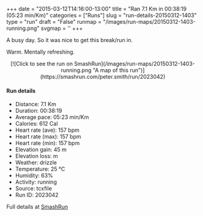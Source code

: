 +++
date = "2015-03-12T14:16:00-13:00"
title = "Ran 7.1 Km in 00:38:19 (05:23 min/Km)"
categories = ["Runs"]
slug = "run-details-20150312-1403"
type = "run"
draft = "False"
runmap = "/images/run-maps/20150312-1403-running.png"
svgmap = '<polyline points="0 55, 1 61, 2 61, 16 47, 26 43, 33 46, 39 41, 40 39, 47 39, 63 40, 64 40, 68 42, 77 50, 78 51, 84 54, 92 56, 93 56, 100 56, 91 56, 81 53, 77 50, 68 42, 64 40, 47 39, 40 39, 39 42, 34 46, 27 43, 22 44, 16 49, 15 48, 11 53">'
+++

A busy day. So it was nice to get this break/run in. 

Warm. Mentally refreshing. 



<!--more-->

<center>
[![Click to see the run on SmashRun](/images/run-maps/20150312-1403-running.png "A map of this run")](https://smashrun.com/peter.smith/run/2023042)
</center>

#### Run details

* Distance: 7.1 Km
* Duration: 00:38:19
* Average pace: 05:23 min/Km
* Calories: 612 Cal
* Heart rate (ave): 157 bpm
* Heart rate (max): 157 bpm
* Heart rate (min): 157 bpm
* Elevation gain: 45 m
* Elevation loss:  m
* Weather: drizzle
* Temperature: 25 &deg;C
* Humidity: 63%
* Activity: running
* Source: tcxfile
* Run ID: 2023042

Full details at [SmashRun](https://smashrun.com/peter.smith/run/2023042)